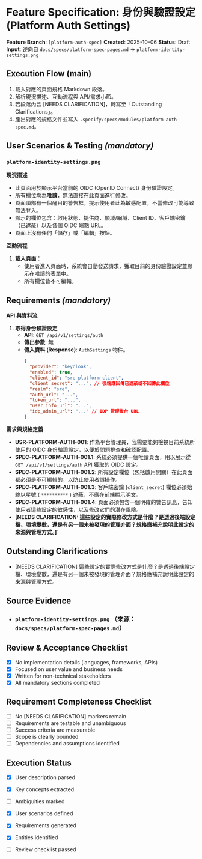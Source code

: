 # Feature Specification: 身份與驗證設定 (Platform Auth Settings)

**Feature Branch**: `[platform-auth-spec]`
**Created**: 2025-10-06
**Status**: Draft
**Input**: 逆向自 `docs/specs/platform-spec-pages.md` → ``platform-identity-settings.png``

## Execution Flow (main)
1. 載入對應的頁面規格 Markdown 段落。
2. 解析現況描述、互動流程與 API/需求小節。
3. 若段落內含 [NEEDS CLARIFICATION]，轉寫至「Outstanding Clarifications」。
4. 產出對應的規格文件並寫入 `.specify/specs/modules/platform-auth-spec.md`。

## User Scenarios & Testing *(mandatory)*
### `platform-identity-settings.png`

**現況描述**
- 此頁面用於顯示平台當前的 OIDC (OpenID Connect) 身份驗證設定。
- 所有欄位均為**唯讀**，無法直接在此頁面進行修改。
- 頁面頂部有一個醒目的警告框，提示使用者此為敏感配置，不當修改可能導致無法登入。
- 顯示的欄位包含：啟用狀態、提供商、領域/網域、Client ID、客戶端密鑰（已遮蔽）以及各個 OIDC 端點 URL。
- 頁面上沒有任何「儲存」或「編輯」按鈕。

**互動流程**
1.  **載入頁面**：
    -   使用者進入頁面時，系統會自動發送請求，獲取目前的身份驗證設定並顯示在唯讀的表單中。
    -   所有欄位皆不可編輯。

## Requirements *(mandatory)*
**API 與資料流**
1.  **取得身份驗證設定**
    -   **API**: `GET /api/v1/settings/auth`
    -   **傳出參數**: 無
    -   **傳入資料 (Response)**: `AuthSettings` 物件。
        ```json
        {
          "provider": "keycloak",
          "enabled": true,
          "client_id": "sre-platform-client",
          "client_secret": "...", // 後端應回傳已遮蔽或不回傳此欄位
          "realm": "sre",
          "auth_url": "...",
          "token_url": "...",
          "user_info_url": "...",
          "idp_admin_url": "..." // IDP 管理後台 URL
        }
        ```

**需求與規格定義**
- **USR-PLATFORM-AUTH-001**: 作為平台管理員，我需要能夠檢視目前系統所使用的 OIDC 身份驗證設定，以便於問題排查和確認配置。
- **SPEC-PLATFORM-AUTH-001.1**: 系統必須提供一個唯讀頁面，用以展示從 `GET /api/v1/settings/auth` API 獲取的 OIDC 設定。
- **SPEC-PLATFORM-AUTH-001.2**: 所有設定欄位（包括啟用開關）在此頁面都必須是不可編輯的，以防止使用者誤操作。
- **SPEC-PLATFORM-AUTH-001.3**: 客戶端密鑰 (`client_secret`) 欄位必須始終以星號 ( `**********` ) 遮蔽，不應在前端顯示明文。
- **SPEC-PLATFORM-AUTH-001.4**: 頁面必須包含一個明確的警告訊息，告知使用者這些設定的敏感性，以及修改它們的潛在風險。
- **[NEEDS CLARIFICATION: 這些設定的實際修改方式是什麼？是透過後端設定檔、環境變數，還是有另一個未被發現的管理介面？規格應補充說明此設定的來源與管理方式。]`**

## Outstanding Clarifications
- [NEEDS CLARIFICATION] 這些設定的實際修改方式是什麼？是透過後端設定檔、環境變數，還是有另一個未被發現的管理介面？規格應補充說明此設定的來源與管理方式。

## Source Evidence
- ### `platform-identity-settings.png` （來源：`docs/specs/platform-spec-pages.md`）

## Review & Acceptance Checklist
- [x] No implementation details (languages, frameworks, APIs)
- [x] Focused on user value and business needs
- [x] Written for non-technical stakeholders
- [x] All mandatory sections completed

## Requirement Completeness Checklist
- [ ] No [NEEDS CLARIFICATION] markers remain
- [ ] Requirements are testable and unambiguous
- [ ] Success criteria are measurable
- [ ] Scope is clearly bounded
- [ ] Dependencies and assumptions identified

## Execution Status
- [x] User description parsed
- [x] Key concepts extracted
- [ ] Ambiguities marked
- [x] User scenarios defined
- [x] Requirements generated
- [x] Entities identified
- [ ] Review checklist passed

